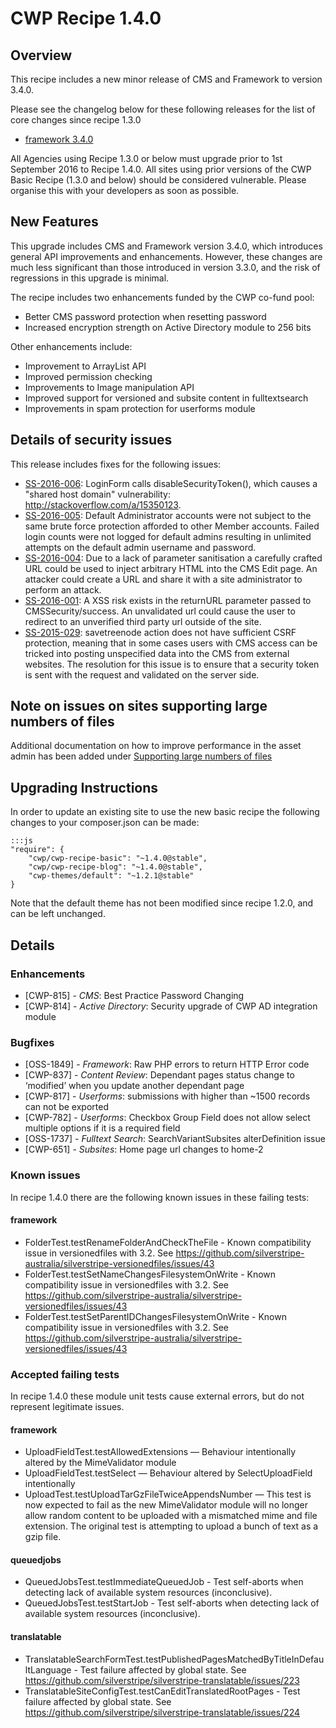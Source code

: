 # CWP Recipe 1.4.0

## Overview

This recipe includes a new minor release of CMS and Framework to version 3.4.0.

Please see the changelog below for these following releases for the list of core changes since recipe 1.3.0

 * [framework 3.4.0](https://docs.silverstripe.org/en/3.4/changelogs/rc/3.4.0-rc1/)

All Agencies using Recipe 1.3.0 or below must upgrade prior to 1st September 2016 to Recipe 1.4.0.
All sites using prior versions of the CWP Basic Recipe (1.3.0 and below) should be considered
vulnerable. Please organise this with your developers as soon as possible. 

## New Features

This upgrade includes CMS and Framework version 3.4.0, which introduces general API improvements
and enhancements. However, these changes are much less significant than those introduced in version
3.3.0, and the risk of regressions in this upgrade is minimal. 

The recipe includes two enhancements funded by the CWP co-fund pool:

 * Better CMS password protection when resetting password
 * Increased encryption strength on Active Directory module to 256 bits

Other enhancements include:

 * Improvement to ArrayList API
 * Improved permission checking
 * Improvements to Image manipulation API
 * Improved support for versioned and subsite content in fulltextsearch
 * Improvements in spam protection for userforms module

## Details of security issues

This release includes fixes for the following issues:

 * [SS-2016-006](http://www.silverstripe.org/download/security-releases/ss-2016-006): LoginForm calls
   disableSecurityToken(), which causes a "shared host domain" vulnerability: http://stackoverflow.com/a/15350123.
 * [SS-2016-005](http://www.silverstripe.org/download/security-releases/ss-2016-005): Default Administrator
   accounts were not subject to the same brute force protection afforded to other Member accounts. Failed
   login counts were not logged for default admins resulting in unlimited attempts on the default admin
   username and password.
 * [SS-2016-004](http://www.silverstripe.org/download/security-releases/ss-2016-004): Due to a lack of parameter
   sanitisation a carefully crafted URL could be used to inject arbitrary HTML into the CMS Edit page.
   An attacker could create a URL and share it with a site administrator to perform an attack. 
 * [SS-2016-001](http://www.silverstripe.org/download/security-releases/ss-2016-001): A XSS risk exists in
   the returnURL parameter passed to CMSSecurity/success. An unvalidated url could cause the user to redirect
   to an unverified third party url outside of the site.
 * [SS-2015-029](http://www.silverstripe.org/download/security-releases/ss-2015-029): savetreenode action does
   not have sufficient CSRF protection, meaning that in some cases users with CMS access can be tricked into
   posting unspecified data into the CMS from external websites. The resolution for this issue is to ensure
   that a security token is sent with the request and validated on the server side.

## Note on issues on sites supporting large numbers of files

Additional documentation on how to improve performance in the asset admin has been added under
[Supporting large numbers of files](/how_tos/supporting_large_numbers_of_files)

## Upgrading Instructions

In order to update an existing site to use the new basic recipe the following changes to your composer.json
can be made:

	:::js
	"require": {
		"cwp/cwp-recipe-basic": "~1.4.0@stable",
		"cwp/cwp-recipe-blog": "~1.4.0@stable",
		"cwp-themes/default": "~1.2.1@stable"
	}

Note that the default theme has not been modified since recipe 1.2.0, and can be left unchanged.

## Details

### Enhancements

 * [CWP-815] - *CMS*: Best Practice Password Changing
 * [CWP-814] - *Active Directory*: Security upgrade of CWP AD integration module

### Bugfixes

 * [OSS-1849] - *Framework*: Raw PHP errors to return HTTP Error code
 * [CWP-837] - *Content Review*: Dependant pages status change to ‘modified’ when you update another dependant page
 * [CWP-817] - *Userforms*: submissions with higher than ~1500 records can not be exported
 * [CWP-782] - *Userforms*: Checkbox Group Field does not allow select multiple options if it is a required field
 * [OSS-1737] - *Fulltext Search*: SearchVariantSubsites alterDefinition issue
 * [CWP-651] - *Subsites*: Home page url changes to home-2

### Known issues

In recipe 1.4.0 there are the following known issues in these failing tests:

#### framework

 * FolderTest.testRenameFolderAndCheckTheFile - Known compatibility issue in versionedfiles
   with 3.2. See https://github.com/silverstripe-australia/silverstripe-versionedfiles/issues/43
 * FolderTest.testSetNameChangesFilesystemOnWrite - Known compatibility issue in versionedfiles
   with 3.2. See https://github.com/silverstripe-australia/silverstripe-versionedfiles/issues/43
 * FolderTest.testSetParentIDChangesFilesystemOnWrite - Known compatibility issue in versionedfiles
   with 3.2. See https://github.com/silverstripe-australia/silverstripe-versionedfiles/issues/43

### Accepted failing tests

In recipe 1.4.0 these module unit tests cause external errors, but do not represent legitimate issues.

#### framework

 * UploadFieldTest.testAllowedExtensions — Behaviour intentionally altered by the MimeValidator module
 * UploadFieldTest.testSelect — Behaviour altered by SelectUploadField intentionally
 * UploadTest.testUploadTarGzFileTwiceAppendsNumber — This test is now expected
   to fail as the new MimeValidator module will no longer allow random content to
   be uploaded with a mismatched mime and file extension. The original test is
   attempting to upload a bunch of text as a gzip file.

#### queuedjobs

 * QueuedJobsTest.testImmediateQueuedJob - Test self-aborts when detecting lack of available system
   resources (inconclusive).
 * QueuedJobsTest.testStartJob - Test self-aborts when detecting lack of available system
   resources (inconclusive).

#### translatable

 * TranslatableSearchFormTest.testPublishedPagesMatchedByTitleInDefaultLanguage - Test failure
   affected by global state. See https://github.com/silverstripe/silverstripe-translatable/issues/223
 * TranslatableSiteConfigTest.testCanEditTranslatedRootPages - Test failure affected by global state.
   See https://github.com/silverstripe/silverstripe-translatable/issues/224
